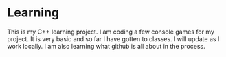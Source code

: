 Learning
========

This is my C++ learning project. I am coding a few console games for my project. It is very basic and so far I have gotten to classes. I will update as I work locally. I am also learning what github is all about in the process.
